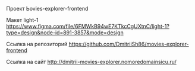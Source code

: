 Проект Ьovies-explorer-frontend

Макет light-1 https://www.figma.com/file/6FMWkB94wE7KTkcCgUXtnC/light-1?type=design&node-id=891-3857&mode=design

Ссылка на репозиторий https://github.com/DmitriiSh86/movies-explorer-frontend


Ссылка на сайт http://dmitrii-movies-explorer.nomoredomainsicu.ru/
